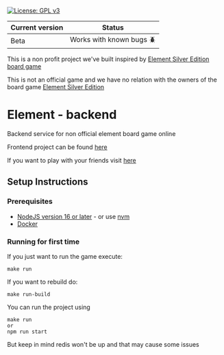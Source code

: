 [![License: GPL v3](https://img.shields.io/badge/License-GPLv3-blue.svg)](https://www.gnu.org/licenses/gpl-3.0)

| Current version | Status       |
| ------- | ------------------ |
| Beta  | Works with known bugs 🪲 |


This is a non profit project we've built inspired by [Element Silver Edition board game](https://ratherdashinggames.com/games/element-silver.html)

This is not an official game and we have no relation with the owners of the board game [Element Silver Edition](https://ratherdashinggames.com/games/element-silver.html)

# Element - backend

Backend service for non official element board game online 

Frontend project can be found [here](https://github.com/Arkk92/element-front)

If you want to play with your friends visit [here](https://element-online.netlify.app/)

## Setup Instructions

### Prerequisites

* [NodeJS version 16 or later](https://nodejs.org/en/download/) - or use [nvm](https://github.com/nvm-sh/nvm)
* [Docker](https://docs.docker.com/install)

### Running for first time

If you just want to run the  game execute:
```
make run
```

If you want to rebuild do:
```
make run-build
```

You can run the project using 
```
make run
or
npm run start
```
But keep in mind redis won't be up and that may cause some issues

